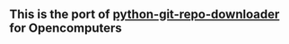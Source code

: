 ## This is the port of [python-git-repo-downloader](https://github.com/aquilon74/python-git-repo-downloader) for Opencomputers